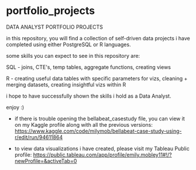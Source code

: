 # portfolio_projects
DATA ANALYST PORTFOLIO PROJECTS

in this repository, you will find a collection of self-driven data projects i have 
completed using either PostgreSQL or R languages. 

some skills you can expect to see in this repository are:

SQL - joins, CTE's, temp tables, aggregate functions, creating views

R - creating useful data tables with specific parameters for vizs, cleaning + merging datasets, 
  creating insightful vizs within R

i hope to have successfully shown the skills i hold as a Data Analyst.

enjoy :) 

* if there is trouble opening the bellabeat_casestudy file, you can view it on my Kaggle
profile along with all the previous versions: https://www.kaggle.com/code/milymob/bellabeat-case-study-using-r/edit/run/94611864 

* to view data visualizations i have created, please visit my Tableau Public profile: https://public.tableau.com/app/profile/emily.mobley11#!/?newProfile=&activeTab=0
